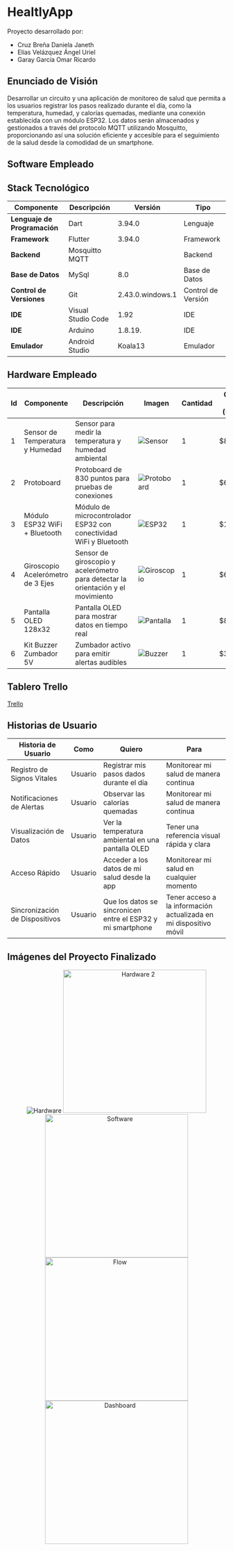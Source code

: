 # HealtlyApp
Proyecto desarrollado por:
- Cruz Breña Daniela Janeth
- Elías Velázquez Ángel Uriel
- Garay García Omar Ricardo

## Enunciado de Visión

Desarrollar un circuito y una aplicación de monitoreo de salud que permita a los usuarios registrar los pasos realizado durante el día, como la temperatura, humedad, y calorías quemadas, mediante una conexión establecida con un módulo ESP32. Los datos serán almacenados y gestionados a través del protocolo MQTT utilizando Mosquitto, proporcionando así una solución eficiente y accesible para el seguimiento de la salud desde la comodidad de un smartphone.

## Software Empleado

## Stack Tecnológico

| **Componente**                  | **Descripción**                                       | **Versión** | **Tipo**        |
|---------------------------------|-------------------------------------------------------|-------------|-----------------|
| **Lenguaje de Programación**    | Dart                                                  | 3.94.0      | Lenguaje        |
| **Framework**                   | Flutter                                               | 3.94.0      | Framework       |
| **Backend**                     | Mosquitto MQTT                                        |             | Backend         |
| **Base de Datos**               | MySql        |  8.0           | Base de Datos   |
| **Control de Versiones**        | Git                                                   |  2.43.0.windows.1           | Control de Versión |
| **IDE**                         | Visual Studio Code                                    |  1.92           | IDE             |
| **IDE**                         | Arduino                                  |   1.8.19.          | IDE             |
| **Emulador**                    | Android Studio                                        |    Koala13         | Emulador        |

## Hardware Empleado

| **Id** | **Componente**                       | **Descripción**                                                                                       | **Imagen**                                       | **Cantidad** | **Costo total (MXN)** |
|--------|--------------------------------------|-------------------------------------------------------------------------------------------------------|--------------------------------------------------|--------------|-----------------------|
| 1      | Sensor de Temperatura y Humedad      | Sensor para medir la temperatura y humedad ambiental                                                   | ![Sensor](https://m.media-amazon.com/images/I/51J9ha5fZKL.jpg)       | 1            | $87.45                |
| 2      | Protoboard                           | Protoboard de 830 puntos para pruebas de conexiones                                                   | ![Protoboard](https://aelectronics.com.mx/893/protoboard-blanca-de-830-puntos.jpg)   | 1            | $61.75                |
| 3      | Módulo ESP32 WiFi + Bluetooth        | Módulo de microcontrolador ESP32 con conectividad WiFi y Bluetooth                                      | ![ESP32](https://m.media-amazon.com/images/I/61o2ZUzB4XL._AC_UF894,1000_QL80_.jpg)        | 1            | $115.12               |
| 4      | Giroscopio Acelerómetro de 3 Ejes    | Sensor de giroscopio y acelerómetro para detectar la orientación y el movimiento                       | ![Giroscopio](https://m.media-amazon.com/images/I/71fRWt6pQ2L._AC_UF894,1000_QL80_.jpg)   | 1            | $64.99                |
| 5      | Pantalla OLED 128x32                 | Pantalla OLED para mostrar datos en tiempo real                                                        | ![Pantalla](https://encrypted-tbn0.gstatic.com/images?q=tbn:ANd9GcS0xEVezQ607bIevqBh5xch5ma0XMIXLTt1GQ&s)     | 1            | $81.00                |
| 6      | Kit Buzzer Zumbador 5V               | Zumbador activo para emitir alertas audibles                                                           | ![Buzzer](https://encrypted-tbn0.gstatic.com/images?q=tbn:ANd9GcTMXy2A84nGyNNJUbl8ERSyD4lGIj6Fvrr7Kw&s)       | 1            | $39.00                |

## Tablero Trello
   [Trello](https://trello.com/b/TBIptBx5/healtlyapp)

## Historias de Usuario

| Historia de Usuario              | Como                  | Quiero                                                | Para                                                   |
|----------------------------------|-----------------------|-------------------------------------------------------|--------------------------------------------------------|
| Registro de Signos Vitales       | Usuario               | Registrar mis pasos dados durante el día           | Monitorear mi salud de manera continua                 |
| Notificaciones de Alertas        | Usuario               | Observar las calorías quemadas | Monitorear mi salud de manera continua               |
| Visualización de Datos           | Usuario               | Ver la temperatura ambiental en una pantalla OLED           | Tener una referencia visual rápida y clara             |
| Acceso Rápido                    | Usuario               | Acceder a los datos de mi salud desde la app          | Monitorear mi salud en cualquier momento     |
| Sincronización de Dispositivos   | Usuario               | Que los datos se sincronicen entre el ESP32 y mi smartphone | Tener acceso a la información actualizada en mi dispositivo móvil |

## Imágenes del Proyecto Finalizado

<p align="center">
    <img src="./1.jpg" alt="Hardware"/>
    <img src="./2.jpg" alt="Hardware 2" width="330"/>
    <img src="./3.jpg" alt="Software" width="330"/>
    <img src="./4.jpg" alt="Flow" width="330"/>
    <img src="./5.jpg" alt="Dashboard" width="330"/>
</p>
